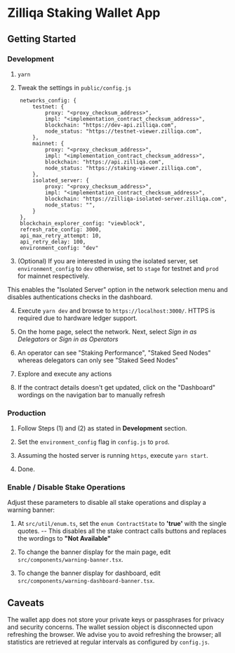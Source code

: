 # Zilliqa Staking Wallet App

## Getting Started



### Development
1. `yarn`


2. Tweak the settings in `public/config.js`
```
    networks_config: {
        testnet: {
            proxy: "<proxy_checksum_address>",
            impl: "<implementation_contract_checksum_address>",
            blockchain: "https://dev-api.zilliqa.com",
            node_status: "https://testnet-viewer.zilliqa.com",
        },
        mainnet: {
            proxy: "<proxy_checksum_address>",
            impl: "<implementation_contract_checksum_address>",
            blockchain: "https://api.zilliqa.com",
            node_status: "https://staking-viewer.zilliqa.com",
        },
        isolated_server: {
            proxy: "<proxy_checksum_address>",
            impl: "<implementation_contract_checksum_address>",
            blockchain: "https://zilliqa-isolated-server.zilliqa.com",
            node_status: "",
        }
    },
    blockchain_explorer_config: "viewblock",
    refresh_rate_config: 3000,
    api_max_retry_attempt: 10,
    api_retry_delay: 100,
    environment_config: "dev"
``` 

3. (Optional) If you are interested in using the isolated server, set `environment_config` to `dev` otherwise, set to `stage` for testnet and `prod` for mainnet respectively.

This enables the "Isolated Server" option in the network selection menu and disables authentications checks in the dashboard.

4. Execute `yarn dev` and browse to `https://localhost:3000/`. HTTPS is required due to hardware ledger support.

5. On the home page, select the network. Next, select _Sign in as Delegators_ or _Sign in as Operators_

6. An operator can see "Staking Performance", "Staked Seed Nodes" whereas delegators can only see "Staked Seed Nodes"

7. Explore and execute any actions

8. If the contract details doesn't get updated, click on the "Dashboard" wordings on the navigation bar to manually refresh


### Production

1. Follow Steps (1) and (2) as stated in **Development** section.

2. Set the `environment_config` flag in `config.js` to `prod`.

3. Assuming the hosted server is running `https`, execute `yarn start`.

4. Done.


### Enable / Disable Stake Operations
Adjust these parameters to disable all stake operations and display a warning banner:

1. At `src/util/enum.ts`, set the `enum ContractState` to **'true'** with the single quotes.
-- This disables all the stake contract calls buttons and replaces the wordings to **"Not Available"**

2. To change the banner display for the main page, edit `src/components/warning-banner.tsx`.

3. To change the banner display for dashboard, edit `src/components/warning-dashboard-banner.tsx`.


## Caveats
The wallet app does not store your private keys or passphrases for privacy and security concerns. The wallet session object is disconnected upon refreshing the browser. We advise you to avoid refreshing the browser; all statistics are retrieved at regular intervals as configured by `config.js`.
